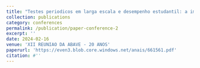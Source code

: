 ```yaml
---
title: "Testes periodicos em larga escala e desempenho estudantil: a importância da Avaliacao Diagnostica para o caso do Ceara"
collection: publications
category: conferences
permalink: /publication/paper-conference-2
excerpt: ''
date: 2024-02-16
venue: 'XII REUNIAO DA ABAVE - 20 ANOS'
paperurl: 'https://even3.blob.core.windows.net/anais/661561.pdf'
citation: #''
---
```


